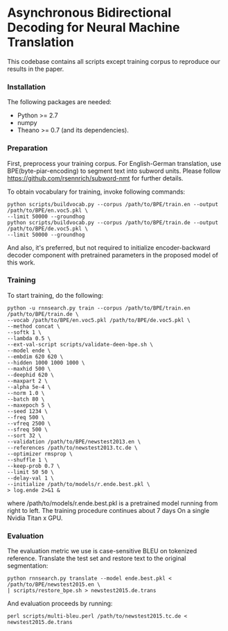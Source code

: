 Asynchronous Bidirectional Decoding for Neural Machine Translation
=====================================================================

This codebase contains all scripts except training corpus to reproduce our results in the paper.

### Installation

The following packages are needed:

- Python >= 2.7
- numpy
- Theano >= 0.7 (and its dependencies).

### Preparation

First, preprocess your training corpus. For English-German translation, use BPE(byte-piar-encoding) to segment text into subword units. Please follow <https://github.com/rsennrich/subword-nmt> for further details.

To obtain vocabulary for training, invoke following commands:

    python scripts/buildvocab.py --corpus /path/to/BPE/train.en --output /path/to/BPE/en.voc5.pkl \
    --limit 50000 --groundhog
    python scripts/buildvocab.py --corpus /path/to/BPE/train.de --output /path/to/BPE/de.voc5.pkl \
    --limit 50000 --groundhog

And also, it's preferred, but not required to initialize encoder-backward decoder component with pretrained parameters in the proposed model of this work.


### Training

To start training, do the following:

    python -u rnnsearch.py train --corpus /path/to/BPE/train.en /path/to/BPE/train.de \
    --vocab /path/to/BPE/en.voc5.pkl /path/to/BPE/de.voc5.pkl \
    --method concat \
    --softk 1 \
    --lambda 0.5 \
    --ext-val-script scripts/validate-deen-bpe.sh \
    --model ende \
    --embdim 620 620 \
    --hidden 1000 1000 1000 \
    --maxhid 500 \
    --deephid 620 \
    --maxpart 2 \
    --alpha 5e-4 \
    --norm 1.0 \
    --batch 80 \
    --maxepoch 5 \
    --seed 1234 \
    --freq 500 \
    --vfreq 2500 \
    --sfreq 500 \
    --sort 32 \
    --validation /path/to/BPE/newstest2013.en \
    --references /path/to/newstest2013.tc.de \
    --optimizer rmsprop \
    --shuffle 1 \
    --keep-prob 0.7 \
    --limit 50 50 \
    --delay-val 1 \
    --initialize /path/to/models/r.ende.best.pkl \
    > log.ende 2>&1 &

where /path/to/models/r.ende.best.pkl is a pretrained model running from right to left. The training procedure continues about 7 days On a single Nvidia Titan x GPU.

### Evaluation

The evaluation metric we use is case-sensitive BLEU on tokenized reference. Translate the test set and restore text to the original segmentation:

    python rnnsearch.py translate --model ende.best.pkl < /path/to/BPE/newstest2015.en \
    | scripts/restore_bpe.sh > newstest2015.de.trans

And evaluation proceeds by running:

    perl scripts/multi-bleu.perl /path/to/newstest2015.tc.de < newstest2015.de.trans